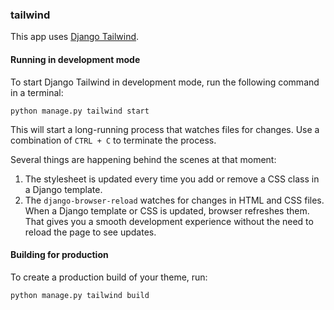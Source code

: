 ### tailwind 
This app uses [Django Tailwind](https://django-tailwind.readthedocs.io/en/latest/index.html).
#### Running in development mode

To start Django Tailwind in development mode, run the following command in a terminal:

`python manage.py tailwind start`

This will start a long-running process that watches files for changes. Use a combination of `CTRL + C` to terminate the process.

Several things are happening behind the scenes at that moment:

1. The stylesheet is updated every time you add or remove a CSS class in a Django template.
2. The `django-browser-reload` watches for changes in HTML and CSS files. When a Django template or CSS is updated, browser refreshes them. That gives you a smooth development experience without the need to reload the page to see updates.

#### Building for production

To create a production build of your theme, run:

`python manage.py tailwind build`

